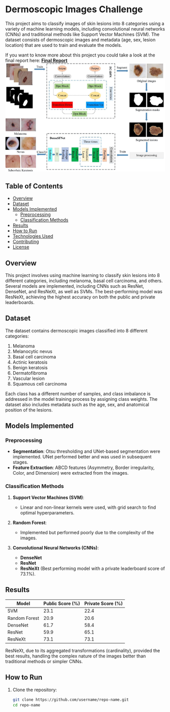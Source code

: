 # Dermoscopic Images Challenge

This project aims to classify images of skin lesions into 8 categories using a variety of machine learning models, including convolutional neural networks (CNNs) and traditional methods like Support Vector Machines (SVM). The dataset consists of dermoscopic images and metadata (age, sex, lesion location) that are used to train and evaluate the models.

If you want to know more about this project you could take a look at the final report here: [**Final Report**](https://github.com/AlejandroUN/Dermoscopic-Images-Classifier/blob/main/Projet_IMA205_CHAVEZ_Cristian%20(1).pdf)
![image](https://raw.githubusercontent.com/AlejandroUN/Dermoscopic-Images-Classifier/refs/heads/main/example.png)

## Table of Contents
- [Overview](#overview)
- [Dataset](#dataset)
- [Models Implemented](#models-implemented)
  - [Preprocessing](#preprocessing)
  - [Classification Methods](#classification-methods)
- [Results](#results)
- [How to Run](#how-to-run)
- [Technologies Used](#technologies-used)
- [Contributing](#contributing)
- [License](#license)

## Overview
This project involves using machine learning to classify skin lesions into 8 different categories, including melanoma, basal cell carcinoma, and others. Several models are implemented, including CNNs such as ResNet, DenseNet, and ResNeXt, as well as SVMs. The best-performing model was ResNeXt, achieving the highest accuracy on both the public and private leaderboards.

## Dataset
The dataset contains dermoscopic images classified into 8 different categories:
1. Melanoma
2. Melanocytic nevus
3. Basal cell carcinoma
4. Actinic keratosis
5. Benign keratosis
6. Dermatofibroma
7. Vascular lesion
8. Squamous cell carcinoma

Each class has a different number of samples, and class imbalance is addressed in the model training process by assigning class weights. The dataset also includes metadata such as the age, sex, and anatomical position of the lesions.

## Models Implemented
### Preprocessing
- **Segmentation**: Otsu thresholding and UNet-based segmentation were implemented. UNet performed better and was used in subsequent stages.
- **Feature Extraction**: ABCD features (Asymmetry, Border irregularity, Color, and Dimension) were extracted from the images.

### Classification Methods
1. **Support Vector Machines (SVM)**:
   - Linear and non-linear kernels were used, with grid search to find optimal hyperparameters.
   
2. **Random Forest**:
   - Implemented but performed poorly due to the complexity of the images.
   
3. **Convolutional Neural Networks (CNNs)**:
   - **DenseNet**
   - **ResNet**
   - **ResNeXt** (Best performing model with a private leaderboard score of 73.1%).

## Results
| Model        | Public Score (%) | Private Score (%) |
|--------------|------------------|-------------------|
| SVM          | 23.1             | 22.4              |
| Random Forest| 20.9             | 20.6              |
| DenseNet     | 61.7             | 58.4              |
| ResNet       | 59.9             | 65.1              |
| ResNeXt      | 73.1             | 73.1              |

ResNeXt, due to its aggregated transformations (cardinality), provided the best results, handling the complex nature of the images better than traditional methods or simpler CNNs.

## How to Run
1. Clone the repository:
   ```bash
   git clone https://github.com/username/repo-name.git
   cd repo-name

